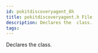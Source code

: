 ```yaml
---
id: pokitdiscoveryagent_8h
title: pokitdiscoveryagent.h File
description: Declares the  class.
tags:
---
```

Declares the  <docRefTextType>  class.
